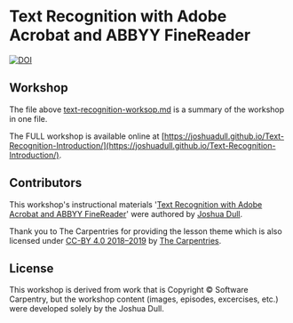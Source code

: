 # Text Recognition with Adobe Acrobat and ABBYY FineReader

[![DOI](https://zenodo.org/badge/DOI/10.5281/zenodo.3658695.svg)](http://doi.org/10.5281/zenodo.3658695)  

## Workshop

The file above [text-recognition-worksop.md]() is a summary of the workshop in one file.

The FULL workshop is available online at [https://joshuadull.github.io/Text-Recognition-Introduction/](https://joshuadull.github.io/Text-Recognition-Introduction/).

## Contributors

This workshop's instructional materials '[Text Recognition with Adobe Acrobat and ABBYY FineReader](https://joshuadull.github.io/Text-Recognition-Introduction/)' were authored by [Joshua Dull](https://github.com/joshuadull).

Thank you to The Carpentries for providing the lesson theme which is also licensed under [CC-BY 4.0 2018–2019](https://creativecommons.org/licenses/by/4.0/) by [The Carpentries](https://carpentries.org/). 

## License

This workshop is derived from work that is Copyright © Software Carpentry, but the workshop content (images, episodes, excercises, etc.) were developed solely by the Joshua Dull.